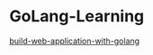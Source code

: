 # GoLang-Learning

[build-web-application-with-golang](https://github.com/astaxie/build-web-application-with-golang/blob/master/zh/02.3.md)